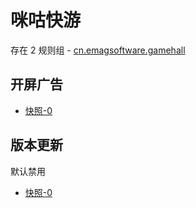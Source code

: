 # 咪咕快游

存在 2 规则组 - [cn.emagsoftware.gamehall](/src/apps/cn.emagsoftware.gamehall.ts)

## 开屏广告

- [快照-0](https://i.gkd.li/import/13258853)

## 版本更新

默认禁用

- [快照-0](https://i.gkd.li/import/13448894)
